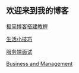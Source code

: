 ## 欢迎来到我的博客

[极简博客搭建教程](./tutorial/index.md)

[//]:[管理](./management/index.md)

[生活小技巧](./life/index.md)

[//]:[golang](./golang/index.md)

[//]:[c++](./cpp/index.md)

[服务端面试](./server/index.md)

[//]:[unity](./cpp/index.md)

[//]:[Psychology](./psychology/index.md)

[//]:[Investment](./investment/index.md)

[Business and Management](./business/index.md)


<!-- 引入 -->
<link rel="stylesheet" href="https://cdn.jsdelivr.net/npm/gitalk@1/dist/gitalk.css">
  <script src="https://cdn.jsdelivr.net/npm/gitalk@1/dist/gitalk.min.js">
/* 使用下面的 Javascript 代码生成 gitalk 插件 */
const gitalk = new Gitalk({
  clientID: '5fb4cba54ce83a85cd77', //GitHub Application Client ID

  clientSecret: 'f7ef1be8d0c080ce5b3e00bbf429b4c01566ac05 ', //GitHub Application Client Secret

  repo: 'myBlogTalk', //仓库名称(GitHub repo)
  owner: 'webcrack4', //仓库拥有者(GitHub repo owner)
  admin: ['Webcrack4'],
  id: location.href,      // Ensure uniqueness and length less than 50
  distractionFreeMode: false  // Facebook-like distraction free mode
})

gitalk.render('gitalk-container')
</script>

<!-- 在页面中添加一个容器-->
<div id="gitalk-container"></div>

